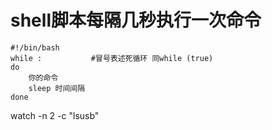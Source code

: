 # shell脚本每隔几秒执行一次命令

```
#!/bin/bash
while :           #冒号表述死循环 同while (true)
do
    你的命令
    sleep 时间间隔
done
```

watch -n 2 -c "lsusb"





